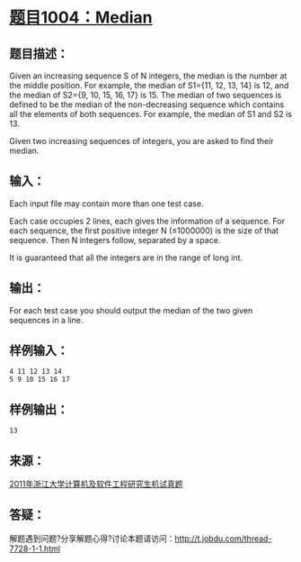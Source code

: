 # [题目1004：Median](http://ac.jobdu.com/problem.php?pid=1004)

## 题目描述：

Given an increasing sequence S of N integers, the median is the number at the middle position. For example, the median of S1={11, 12, 13, 14} is 12, and the median of S2={9, 10, 15, 16, 17} is 15. The median of two sequences is defined to be the median of the non-decreasing sequence which contains all the elements of both sequences. For example, the median of S1 and S2 is 13.

Given two increasing sequences of integers, you are asked to find their median.

## 输入：

Each input file may contain more than one test case.

Each case occupies 2 lines, each gives the information of a sequence. For each sequence, the first positive integer N (≤1000000) is the size of that sequence. Then N integers follow, separated by a space.

It is guaranteed that all the integers are in the range of long int.

## 输出：

For each test case you should output the median of the two given sequences in a line.

## 样例输入：

```
4 11 12 13 14
5 9 10 15 16 17
```

## 样例输出：

```
13
```

## 来源：

[2011年浙江大学计算机及软件工程研究生机试真题](http://ac.jobdu.com/problemset.php?search=2011年浙江大学计算机及软件工程研究生机试真题)

## 答疑：

解题遇到问题?分享解题心得?讨论本题请访问：http://t.jobdu.com/thread-7728-1-1.html
